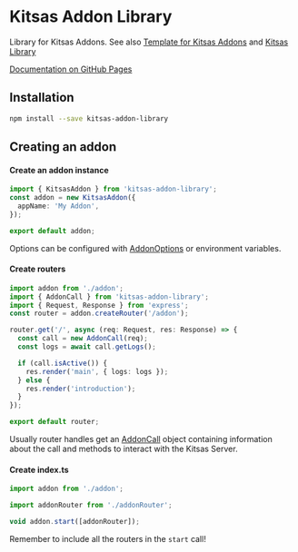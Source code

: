 # Kitsas Addon Library

Library for Kitsas Addons. See also [Template for Kitsas Addons](https://github.com/Kitsas-Oy/kitsas-addon-template) and [Kitsas Library](https://github.com/Kitsas-Oy/kitsaslibrary)

[Documentation on GitHub Pages](https://kitsas-oy.github.io/kitsasaddonlibrary/)

## Installation

```bash
npm install --save kitsas-addon-library
```

## Creating an addon

#### Create an addon instance

```typescript
import { KitsasAddon } from 'kitsas-addon-library';
const addon = new KitsasAddon({
  appName: 'My Addon',
});

export default addon;
```

Options can be configured with [AddonOptions](https://kitsas-oy.github.io/kitsasaddonlibrary/interfaces/AddonOptions.html) or environment variables.

#### Create routers

```typescript
import addon from './addon';
import { AddonCall } from 'kitsas-addon-library';
import { Request, Response } from 'express';
const router = addon.createRouter('/addon');

router.get('/', async (req: Request, res: Response) => {
  const call = new AddonCall(req);
  const logs = await call.getLogs();

  if (call.isActive()) {
    res.render('main', { logs: logs });
  } else {
    res.render('introduction');
  }
});

export default router;
```

Usually router handles get an [AddonCall](https://kitsas-oy.github.io/kitsasaddonlibrary/classes/AddonCall.html) object containing information about the call and methods to interact with the Kitsas Server.

#### Create index.ts

```typescript
import addon from './addon';

import addonRouter from './addonRouter';

void addon.start([addonRouter]);
```

Remember to include all the routers in the `start` call!
